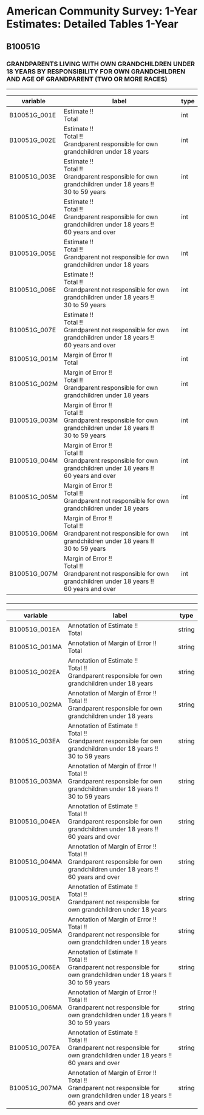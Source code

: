 # American Community Survey: 1-Year Estimates: Detailed Tables 1-Year

## B10051G

### GRANDPARENTS LIVING WITH OWN GRANDCHILDREN UNDER 18 YEARS BY RESPONSIBILITY FOR OWN GRANDCHILDREN AND AGE OF GRANDPARENT (TWO OR MORE RACES)

___

| variable | label | type |
| ----- | ----- | ----- |
| B10051G_001E | Estimate !!<br>Total | int |
| B10051G_002E | Estimate !!<br>Total !!<br>Grandparent responsible for own grandchildren under 18 years | int |
| B10051G_003E | Estimate !!<br>Total !!<br>Grandparent responsible for own grandchildren under 18 years !!<br>30 to 59 years | int |
| B10051G_004E | Estimate !!<br>Total !!<br>Grandparent responsible for own grandchildren under 18 years !!<br>60 years and over | int |
| B10051G_005E | Estimate !!<br>Total !!<br>Grandparent not responsible for own grandchildren under 18 years | int |
| B10051G_006E | Estimate !!<br>Total !!<br>Grandparent not responsible for own grandchildren under 18 years !!<br>30 to 59 years | int |
| B10051G_007E | Estimate !!<br>Total !!<br>Grandparent not responsible for own grandchildren under 18 years !!<br>60 years and over | int |
| B10051G_001M | Margin of Error !!<br>Total | int |
| B10051G_002M | Margin of Error !!<br>Total !!<br>Grandparent responsible for own grandchildren under 18 years | int |
| B10051G_003M | Margin of Error !!<br>Total !!<br>Grandparent responsible for own grandchildren under 18 years !!<br>30 to 59 years | int |
| B10051G_004M | Margin of Error !!<br>Total !!<br>Grandparent responsible for own grandchildren under 18 years !!<br>60 years and over | int |
| B10051G_005M | Margin of Error !!<br>Total !!<br>Grandparent not responsible for own grandchildren under 18 years | int |
| B10051G_006M | Margin of Error !!<br>Total !!<br>Grandparent not responsible for own grandchildren under 18 years !!<br>30 to 59 years | int |
| B10051G_007M | Margin of Error !!<br>Total !!<br>Grandparent not responsible for own grandchildren under 18 years !!<br>60 years and over | int |
### 

___

| variable | label | type |
| ----- | ----- | ----- |
| B10051G_001EA | Annotation of Estimate !!<br>Total | string |
| B10051G_001MA | Annotation of Margin of Error !!<br>Total | string |
| B10051G_002EA | Annotation of Estimate !!<br>Total !!<br>Grandparent responsible for own grandchildren under 18 years | string |
| B10051G_002MA | Annotation of Margin of Error !!<br>Total !!<br>Grandparent responsible for own grandchildren under 18 years | string |
| B10051G_003EA | Annotation of Estimate !!<br>Total !!<br>Grandparent responsible for own grandchildren under 18 years !!<br>30 to 59 years | string |
| B10051G_003MA | Annotation of Margin of Error !!<br>Total !!<br>Grandparent responsible for own grandchildren under 18 years !!<br>30 to 59 years | string |
| B10051G_004EA | Annotation of Estimate !!<br>Total !!<br>Grandparent responsible for own grandchildren under 18 years !!<br>60 years and over | string |
| B10051G_004MA | Annotation of Margin of Error !!<br>Total !!<br>Grandparent responsible for own grandchildren under 18 years !!<br>60 years and over | string |
| B10051G_005EA | Annotation of Estimate !!<br>Total !!<br>Grandparent not responsible for own grandchildren under 18 years | string |
| B10051G_005MA | Annotation of Margin of Error !!<br>Total !!<br>Grandparent not responsible for own grandchildren under 18 years | string |
| B10051G_006EA | Annotation of Estimate !!<br>Total !!<br>Grandparent not responsible for own grandchildren under 18 years !!<br>30 to 59 years | string |
| B10051G_006MA | Annotation of Margin of Error !!<br>Total !!<br>Grandparent not responsible for own grandchildren under 18 years !!<br>30 to 59 years | string |
| B10051G_007EA | Annotation of Estimate !!<br>Total !!<br>Grandparent not responsible for own grandchildren under 18 years !!<br>60 years and over | string |
| B10051G_007MA | Annotation of Margin of Error !!<br>Total !!<br>Grandparent not responsible for own grandchildren under 18 years !!<br>60 years and over | string |

